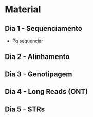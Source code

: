 # Material

## Dia 1 - Sequenciamento

- Pq sequenciar

## Dia 2 - Alinhamento

## Dia 3 - Genotipagem

## Dia 4 - Long Reads (ONT)

## Dia 5 - STRs
